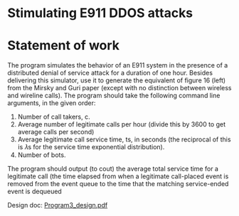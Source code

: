 # Stimulating E911 DDOS attacks

# Statement of work
The program simulates the behavior of an E911 system in the presence of a distributed denial of service attack for a duration of one hour. Besides delivering this simulator, use it to generate the equivalent of figure 16 (left) from the Mirsky and Guri paper (except with no distinction between wireless and wireline calls). The program should take the following command line arguments, in the given order: 
1. Number of call takers, c.
2. Average number of legitimate calls per hour (divide this by 3600 to get average calls per second)
3. Average legitimate call service time, ts, in seconds (the reciprocal of this is 𝜆s for the service time exponential distribution).
4. Number of bots.

The program should output (to cout) the average total service time for a legitimate call (the time elapsed from when a legitimate call-placed event is removed from the event queue to the time that the matching service-ended event is dequeued 

Design doc: [Program3_design.pdf](https://github.com/hlongn2469/E911-DDoS-Attacks/files/6200790/Program3_design.pdf)

